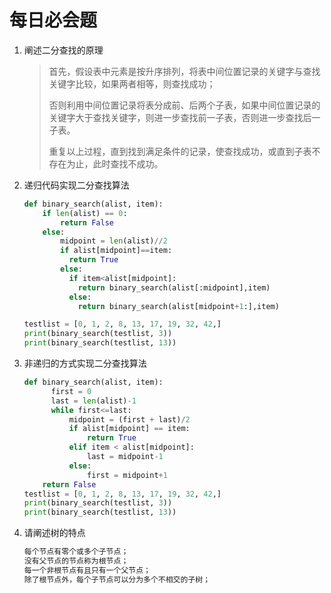 # 每日必会题

1. 阐述二分查找的原理

   > 首先，假设表中元素是按升序排列，将表中间位置记录的关键字与查找关键字比较，如果两者相等，则查找成功；
   >
   > 否则利用中间位置记录将表分成前、后两个子表，如果中间位置记录的关键字大于查找关键字，则进一步查找前一子表，否则进一步查找后一子表。
   >
   > 重复以上过程，直到找到满足条件的记录，使查找成功，或直到子表不存在为止，此时查找不成功。

2. 递归代码实现二分查找算法

   ```python
   def binary_search(alist, item):
       if len(alist) == 0:
           return False
       else:
           midpoint = len(alist)//2
           if alist[midpoint]==item:
             return True
           else:
             if item<alist[midpoint]:
               return binary_search(alist[:midpoint],item)
             else:
               return binary_search(alist[midpoint+1:],item)
   
   testlist = [0, 1, 2, 8, 13, 17, 19, 32, 42,]
   print(binary_search(testlist, 3))
   print(binary_search(testlist, 13))
   ```

   

3. 非递归的方式实现二分查找算法

   ```python
   def binary_search(alist, item):
         first = 0
         last = len(alist)-1
         while first<=last:
             midpoint = (first + last)/2
             if alist[midpoint] == item:
                 return True
             elif item < alist[midpoint]:
                 last = midpoint-1
             else:
                 first = midpoint+1
       return False
   testlist = [0, 1, 2, 8, 13, 17, 19, 32, 42,]
   print(binary_search(testlist, 3))
   print(binary_search(testlist, 13))
   ```

4. 请阐述树的特点  

   ```python
   每个节点有零个或多个子节点；
   没有父节点的节点称为根节点；
   每一个非根节点有且只有一个父节点；
   除了根节点外，每个子节点可以分为多个不相交的子树；
   ```

